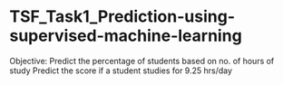# TSF_Task1_Prediction-using-supervised-machine-learning
Objective: Predict the percentage of students based on no. of hours of study Predict the score if a student studies for 9.25 hrs/day
